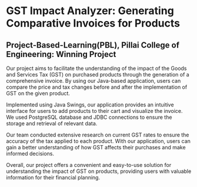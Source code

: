 # GST Impact Analyzer: Generating Comparative Invoices for Products

## Project-Based-Learning(PBL), Pillai College of Engineering: Winning Project 

Our project aims to facilitate the understanding of the impact of the Goods and Services Tax (GST) on purchased products through the generation of a comprehensive invoice. By using our Java-based application, users can compare the price and tax changes before and after the implementation of GST on the given product.

Implemented using Java Swings, our application provides an intuitive interface for users to add products to their cart and visualize the invoice. We used PostgreSQL database and JDBC connections to ensure the storage and retrieval of relevant data.

Our team conducted extensive research on current GST rates to ensure the accuracy of the tax applied to each product. With our application, users can gain a better understanding of how GST affects their purchases and make informed decisions.

Overall, our project offers a convenient and easy-to-use solution for understanding the impact of GST on products, providing users with valuable information for their financial planning.
